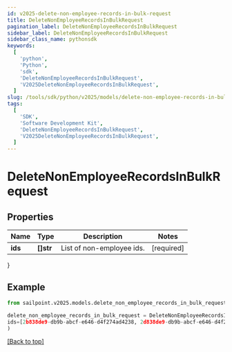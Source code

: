 ```yaml
---
id: v2025-delete-non-employee-records-in-bulk-request
title: DeleteNonEmployeeRecordsInBulkRequest
pagination_label: DeleteNonEmployeeRecordsInBulkRequest
sidebar_label: DeleteNonEmployeeRecordsInBulkRequest
sidebar_class_name: pythonsdk
keywords:
  [
    'python',
    'Python',
    'sdk',
    'DeleteNonEmployeeRecordsInBulkRequest',
    'V2025DeleteNonEmployeeRecordsInBulkRequest',
  ]
slug: /tools/sdk/python/v2025/models/delete-non-employee-records-in-bulk-request
tags:
  [
    'SDK',
    'Software Development Kit',
    'DeleteNonEmployeeRecordsInBulkRequest',
    'V2025DeleteNonEmployeeRecordsInBulkRequest',
  ]
---
```


# DeleteNonEmployeeRecordsInBulkRequest

## Properties

| Name    | Type      | Description               | Notes      |
| ------- | --------- | ------------------------- | ---------- |
| **ids** | **[]str** | List of non-employee ids. | [required] |

}

## Example

```python
from sailpoint.v2025.models.delete_non_employee_records_in_bulk_request import DeleteNonEmployeeRecordsInBulkRequest

delete_non_employee_records_in_bulk_request = DeleteNonEmployeeRecordsInBulkRequest(
ids=[2b838de9-db9b-abcf-e646-d4f274ad4238, 2d838de9-db9b-abcf-e646-d4f274ad4238]
)

```

[[Back to top]](#)
